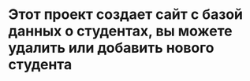 # Этот проект создает сайт с базой данных о студентах, вы можете удалить или добавить нового студента
